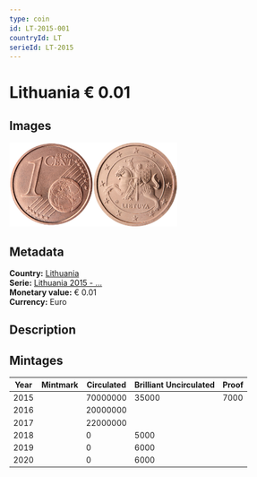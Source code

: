 ```yaml
---
type: coin
id: LT-2015-001
countryId: LT
serieId: LT-2015
---
```


# Lithuania € 0.01

## Images

<img src="../../../Images/common-2007-001.png" height="150" alt="Front image"><img src="Images/lithuania-2015-001.png" height="150" alt="Back image">

## Metadata

**Country:** [Lithuania](../index.md)\
**Serie:** [Lithuania 2015 - ...](index.md)\
**Monetary value:** € 0.01\
**Currency:** Euro

## Description


## Mintages

| Year | Mintmark | Circulated | Brilliant Uncirculated | Proof |
| ---- | -------- | ---------- | ---------------------- | ----- |
| 2015 |  | 70000000| 35000 | 7000 |
| 2016 |  | 20000000|  |  |
| 2017 |  | 22000000|  |  |
| 2018 |  | 0| 5000 |  |
| 2019 |  | 0| 6000 |  |
| 2020 |  | 0| 6000 |  |
